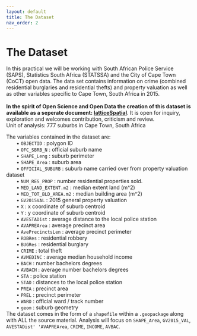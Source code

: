 ```yaml
---
layout: default
title: The Dataset
nav_order: 2
---
```


# The Dataset

In this practical we will be working with South African Police Service (SAPS), Statistics South Africa (STATSSA) and the City of Cape Town (CoCT)  open data. The data set contains information on crime (combined residential burglaries and residential thefts) and property valuation as well as other variables specific to Cape Town, South Africa in 2015.  
<br>
**In the spirit of Open Science and Open Data the creation of this dataset is available as a seperate document: [latticeSpatial](https://github.com/AdrianKriger/r-lattice-data/blob/main/latticeSpatial.ipynb)**. It is open for inquiry, exploration and welcomes contribution, criticism and review.
<br>
Unit of analysis: 777 suburbs in Cape Town, South Africa

The variables contained in the dataset are:  
&nbsp;&nbsp;&nbsp;&nbsp;&nbsp;&nbsp; •	`OBJECTID`   : polygon ID  
&nbsp;&nbsp;&nbsp;&nbsp;&nbsp;&nbsp; •	`OFC_SBRB_N` : official suburb name  
&nbsp;&nbsp;&nbsp;&nbsp;&nbsp;&nbsp; •	`SHAPE_Leng` : suburb perimeter  
&nbsp;&nbsp;&nbsp;&nbsp;&nbsp;&nbsp; •	`SHAPE_Area` : suburb area   
&nbsp;&nbsp;&nbsp;&nbsp;&nbsp;&nbsp; •	`OFFICIAL_SUBURB` : suburb name carried over from property valuation dataset  
&nbsp;&nbsp;&nbsp;&nbsp;&nbsp;&nbsp; •	`NUM_RES_PROP` : number residential properties sold.  
&nbsp;&nbsp;&nbsp;&nbsp;&nbsp;&nbsp; •	`MED_LAND_EXTENT.m2` : median extent land (m^2)  
&nbsp;&nbsp;&nbsp;&nbsp;&nbsp;&nbsp; •	`MED_TOT_BLD_AREA.m2` : median building area (m^2)  
&nbsp;&nbsp;&nbsp;&nbsp;&nbsp;&nbsp; •	`GV2015VAL` : 2015 general property valuation  
&nbsp;&nbsp;&nbsp;&nbsp;&nbsp;&nbsp; •	`X` : x coordinate of suburb centroid  
&nbsp;&nbsp;&nbsp;&nbsp;&nbsp;&nbsp; •	`Y` : y coordinate of suburb centroid   
&nbsp;&nbsp;&nbsp;&nbsp;&nbsp;&nbsp; •	`AVESTADist` : average distance to the local police station  
&nbsp;&nbsp;&nbsp;&nbsp;&nbsp;&nbsp; •	`AVAPREArea` : average precinct area  
&nbsp;&nbsp;&nbsp;&nbsp;&nbsp;&nbsp; •	`AvePrecinctsLen` : average precinct perimeter  
&nbsp;&nbsp;&nbsp;&nbsp;&nbsp;&nbsp; •	`ROBRes` : residential robbery  
&nbsp;&nbsp;&nbsp;&nbsp;&nbsp;&nbsp; •	`BUGRes` : residential burglary  
&nbsp;&nbsp;&nbsp;&nbsp;&nbsp;&nbsp; •	`CRIME` : total theft  
&nbsp;&nbsp;&nbsp;&nbsp;&nbsp;&nbsp; •	`AVMEDINC` : average median household income  
&nbsp;&nbsp;&nbsp;&nbsp;&nbsp;&nbsp; •	`BACH` : number bachelors degrees  
&nbsp;&nbsp;&nbsp;&nbsp;&nbsp;&nbsp; •	`AVBACH` : average number bachelors degrees  
&nbsp;&nbsp;&nbsp;&nbsp;&nbsp;&nbsp; •	`STA` : police station  
&nbsp;&nbsp;&nbsp;&nbsp;&nbsp;&nbsp; •	`STAD` : distances to the local police station  
&nbsp;&nbsp;&nbsp;&nbsp;&nbsp;&nbsp; •	`PREA` : precinct area  
&nbsp;&nbsp;&nbsp;&nbsp;&nbsp;&nbsp; •	`PREL` : precinct perimeter  
&nbsp;&nbsp;&nbsp;&nbsp;&nbsp;&nbsp; •	`WARD` : official ward / track number  
&nbsp;&nbsp;&nbsp;&nbsp;&nbsp;&nbsp; •	`geom` : suburb geometry
<br>
The dataset comes in the form of a `shapefile` within a `.geopackage` along with ALL the source material. Analysis will focus on `SHAPE_Area`, `GV2015_VAL`, `AVESTADist' 'AVAPREArea`, `CRIME`, `INCOME`, `AVBAC`.
